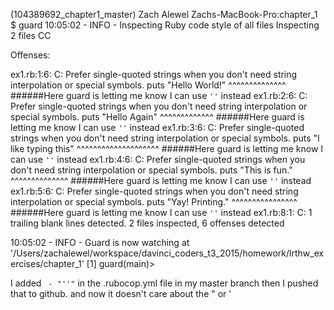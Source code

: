 (104389692_chapter1_master) Zach Alewel
Zachs-MacBook-Pro:chapter_1 $ guard
10:05:02 - INFO - Inspecting Ruby code style of all files
Inspecting 2 files
CC

Offenses:

ex1.rb:1:6: C: Prefer single-quoted strings when you don't need string interpolation or special symbols.
puts "Hello World!"
     ^^^^^^^^^^^^^^
     ######Here guard is letting me know I can use `''` instead
ex1.rb:2:6: C: Prefer single-quoted strings when you don't need string interpolation or special symbols.
puts "Hello Again"
     ^^^^^^^^^^^^^
     ######Here guard is letting me know I can use `''` instead
ex1.rb:3:6: C: Prefer single-quoted strings when you don't need string interpolation or special symbols.
puts "I like typing this"
     ^^^^^^^^^^^^^^^^^^^^
     ######Here guard is letting me know I can use `''` instead
ex1.rb:4:6: C: Prefer single-quoted strings when you don't need string interpolation or special symbols.
puts "This is fun."
     ^^^^^^^^^^^^^^
     ######Here guard is letting me know I can use `''` instead
ex1.rb:5:6: C: Prefer single-quoted strings when you don't need string interpolation or special symbols.
puts "Yay! Printing."
     ^^^^^^^^^^^^^^^^
     ######Here guard is letting me know I can use `''` instead
ex1.rb:8:1: C: 1 trailing blank lines detected.
2 files inspected, 6 offenses detected

10:05:02 - INFO - Guard is now watching at '/Users/zachalewel/workspace/davinci_coders_t3_2015/homework/lrthw_exercises/chapter_1'
[1] guard(main)>


I added  ` - "''"` in the .rubocop.yml file in my master branch then I pushed that to github.
and now it doesn't care about the " or ' 
